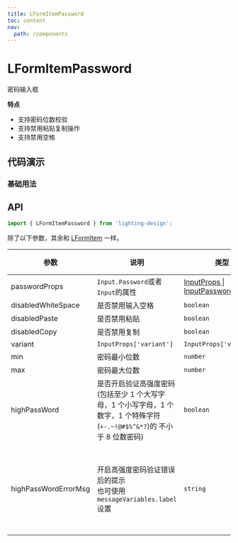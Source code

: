 ```yaml
---
title: LFormItemPassword
toc: content
nav:
  path: /components
---
```


# LFormItemPassword

密码输入框

**特点**

- 支持密码位数校验
- 支持禁用粘贴复制操作
- 支持禁用空格

## 代码演示

### 基础用法

<code src='./demos/demo.tsx'></code>

<!-- <code src='./demos/Demo3.tsx'></code> -->

<!-- ### 密码强度检测

也可以配合 `renderField`方法 与 `Popover`组件聚焦显示密码强度。

<code src='./demos/Demo1.tsx'></code> -->

## API

```ts
import { LFormItemPassword } from 'lighting-design';
```

除了以下参数，其余和 [LFormItem](/components/form-item#api) 一样。

| 参数                 | 说明                                                                                                                          | 类型                                                                                       | 默认值                                                     |
| -------------------- | ----------------------------------------------------------------------------------------------------------------------------- | ------------------------------------------------------------------------------------------ | ---------------------------------------------------------- |
| passwordProps        | `Input.Password`或者`Input`的属性                                                                                             | [InputProps \| InputPasswordProps](https://ant.design/components/input-cn/#Input.Password) | `-`                                                        |
| disabledWhiteSpace   | 是否禁用输入空格                                                                                                              | `boolean`                                                                                  | `false`                                                    |
| disabledPaste        | 是否禁用粘贴                                                                                                                  | `boolean`                                                                                  | `true`                                                     |
| disabledCopy         | 是否禁用复制                                                                                                                  | `boolean`                                                                                  | `true`                                                     |
| variant              | `InputProps['variant']`                                                                                                       | `InputProps['variant']`                                                                    | `-`                                                        |
| min                  | 密码最小位数                                                                                                                  | `number`                                                                                   | `8`                                                        |
| max                  | 密码最大位数                                                                                                                  | `number`                                                                                   | `16`                                                       |
| highPassWord         | 是否开启验证高强度密码 <br>(包括至少 1 个大写字母，1 个小写字母，1 个数字，1 个特殊字符(`+-.~!@#$%^&*?`)的 不小于 8 位数密码) | `boolean`                                                                                  | `false`                                                    |
| highPassWordErrorMsg | 开启高强度密码验证错误后的提示 <br>也可使用 `messageVariables.label` 设置                                                     | `string`                                                                                   | `'必须同时包含大小写字母 , 数字 , 特殊字符且位数至少8位!'` |
